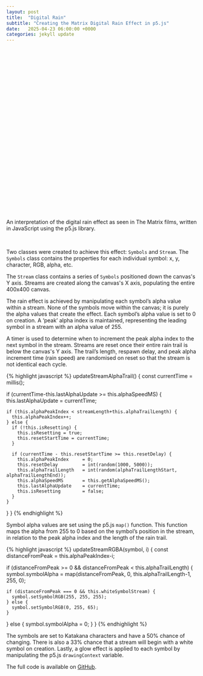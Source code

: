 ```yaml
---
layout: post
title:  "Digital Rain"
subtitle: "Creating the Matrix Digital Rain Effect in p5.js"
date:   2025-04-23 06:00:00 +0000
categories: jekyll update
---
```


<div id="digital-rain-container"></div>
<script src="https://cdnjs.cloudflare.com/ajax/libs/p5.js/1.9.0/p5.min.js"></script>
<script src="/assets/digital-rain.js"></script>

<!-- Round the canvas corners -->
<style>
  #digital-rain-container {
    display: flex;
    justify-content: center;
    align-items: center;
    margin: 2rem auto;
    height: 400px;
    max-width: 100%;
    padding: 0 1rem;
  }

  #digital-rain-container canvas {
    border-radius: 12px;
    max-width: 100%;
    height: auto;
  }

  @media (max-width: 600px) {
    #digital-rain-container {
      height: 300px; 
    }
  }
</style>

An interpretation of the digital rain effect as seen in The Matrix films, written in JavaScript using the p5.js library.

<br>

Two classes were created to achieve this effect: `Symbols` and `Stream`. The `Symbols` class contains the properties for each individual symbol: x, y, character, RGB, alpha, etc.

The `Stream` class contains a series of `Symbols` positioned down the canvas's Y axis. Streams are created along the canvas's X axis, populating the entire 400x400 canvas.

The rain effect is achieved by manipulating each symbol’s alpha value within a stream. None of the symbols move within the canvas; it is purely the alpha values that create the effect. Each symbol’s alpha value is set to 0 on creation.
A ‘peak’ alpha index is maintained, representing the leading symbol in a stream with an alpha value of 255.

A timer is used to determine when to increment the peak alpha index to the next symbol in the stream. Streams are reset once their entire rain trail is below the canvas's Y axis. The trail’s length, respawn delay, and peak alpha increment time (rain speed) are randomised on reset so that the stream is not identical each cycle.

{% highlight javascript %}
updateStreamAlphaTrail() {
  const currentTime = millis();

  if (currentTime-this.lastAlphaUpdate >= this.alphaSpeedMS) {
    this.lastAlphaUpdate = currentTime;
	
    if (this.alphaPeakIndex < streamLength+this.alphaTrailLength) {
      this.alphaPeakIndex++;
    } else {
      if (!this.isResetting) {
        this.isResetting = true;
        this.resetStartTime = currentTime;
      }
	
      if (currentTime - this.resetStartTime >= this.resetDelay) {
        this.alphaPeakIndex     = 0;
        this.resetDelay         = int(random(1000, 5000));
        this.alphaTrailLength   = int(random(alphaTrailLengthStart, alphaTrailLengthEnd));
        this.alphaSpeedMS       = this.getAlphaSpeedMS();
        this.lastAlphaUpdate    = currentTime;
        this.isResetting        = false;
      }
    }
  }
}
{% endhighlight %}

Symbol alpha values are set using the p5.js `map()` function. This function maps the alpha from 255 to 0 based on the symbol’s position in the stream, in relation to the peak alpha index and the length of the rain trail.

{% highlight javascript %}
updateStreamRGBA(symbol, i) {
  const distanceFromPeak = this.alphaPeakIndex-i;

  if (distanceFromPeak >= 0 && distanceFromPeak < this.alphaTrailLength) {
    symbol.symbolAlpha = map(distanceFromPeak, 0, this.alphaTrailLength-1, 255, 0);

    if (distanceFromPeak === 0 && this.whiteSymbolStream) {
      symbol.setSymbolRGB(255, 255, 255);
    } else {
      symbol.setSymbolRGB(0, 255, 65);
    }
  } else {
    symbol.symbolAlpha = 0;
  }
}
{% endhighlight %}

The symbols are set to Katakana characters and have a 50% chance of changing. There is also a 33% chance that a stream will begin with a white symbol on creation. Lastly, a glow effect is applied to each symbol by manipulating the p5.js `drawingContext` variable.

The full code is available on [GitHub][digital-rain-gh].

[digital-rain-gh]: https://github.com/scottranken/digital-rain
